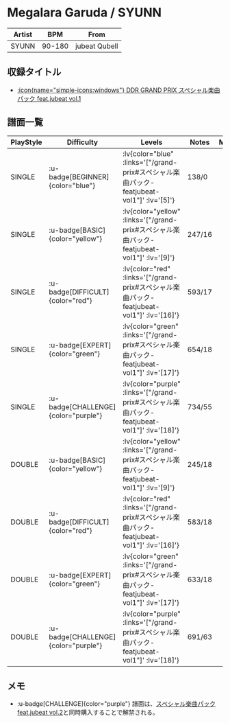 # Megalara Garuda / SYUNN

|Artist|BPM|From|
|------|---|----|
|SYUNN|90-180|jubeat Qubell|

## 収録タイトル

- [ :icon{name="simple-icons:windows"} DDR GRAND PRIX スペシャル楽曲パック feat.jubeat vol.1](/grand-prix#スペシャル楽曲パック-featjubeat-vol1)

## 譜面一覧

|PlayStyle|Difficulty|Levels|Notes|Movie|
|---------|----------|------|-----|-----|
|SINGLE| :u-badge[BEGINNER]{color="blue"} | :lv{color="blue" :links='["/grand-prix#スペシャル楽曲パック-featjubeat-vol1"]' :lv='[5]'} |138/0||
|SINGLE| :u-badge[BASIC]{color="yellow"} | :lv{color="yellow" :links='["/grand-prix#スペシャル楽曲パック-featjubeat-vol1"]' :lv='[9]'} |247/16||
|SINGLE| :u-badge[DIFFICULT]{color="red"} | :lv{color="red" :links='["/grand-prix#スペシャル楽曲パック-featjubeat-vol1"]' :lv='[16]'} |593/17||
|SINGLE| :u-badge[EXPERT]{color="green"} | :lv{color="green" :links='["/grand-prix#スペシャル楽曲パック-featjubeat-vol1"]' :lv='[17]'} |654/18||
|SINGLE| :u-badge[CHALLENGE]{color="purple"} | :lv{color="purple" :links='["/grand-prix#スペシャル楽曲パック-featjubeat-vol1"]' :lv='[18]'} |734/55||
|DOUBLE| :u-badge[BASIC]{color="yellow"} | :lv{color="yellow" :links='["/grand-prix#スペシャル楽曲パック-featjubeat-vol1"]' :lv='[9]'} |245/18||
|DOUBLE| :u-badge[DIFFICULT]{color="red"} | :lv{color="red" :links='["/grand-prix#スペシャル楽曲パック-featjubeat-vol1"]' :lv='[16]'} |583/18||
|DOUBLE| :u-badge[EXPERT]{color="green"} | :lv{color="green" :links='["/grand-prix#スペシャル楽曲パック-featjubeat-vol1"]' :lv='[17]'} |633/18||
|DOUBLE| :u-badge[CHALLENGE]{color="purple"} | :lv{color="purple" :links='["/grand-prix#スペシャル楽曲パック-featjubeat-vol1"]' :lv='[18]'} |691/63||

## メモ

- :u-badge[CHALLENGE]{color="purple"} 譜面は、[スペシャル楽曲パック feat.jubeat vol.2](/grand-prix#スペシャル楽曲パック-featjubeat-vol2)と同時購入することで解禁される。
